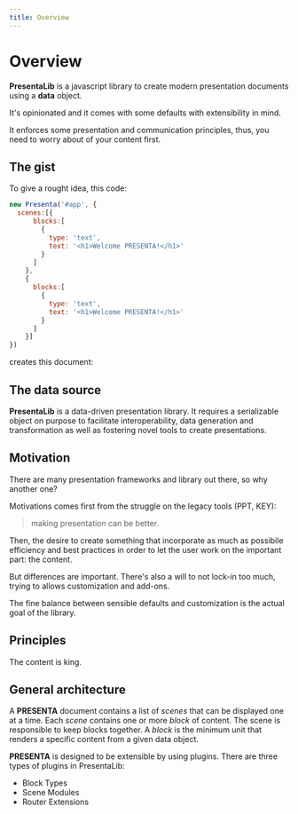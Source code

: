 ```yaml
---
title: Overview
---
```


# Overview

**PresentaLib** is a javascript library to create modern presentation documents using a **data** object.

It's opinionated and it comes with some defaults with extensibility in mind.

It enforces some presentation and communication principles, thus, you need to worry about of your content first.

<pDemo00 />


## The gist

To give a rought idea, this code:

```js
new Presenta('#app', {
  scenes:[{
      blocks:[
        {
          type: 'text',
          text: '<h1>Welcome PRESENTA!</h1>'
        }
      ]
    },
    {
      blocks:[
        {
          type: 'text',
          text: '<h1>Welcome PRESENTA!</h1>'
        }
      ]
    }]
})
```

creates this document:

<pDemo01 />

## The data source

**PresentaLib** is a data-driven presentation library. It requires a serializable object on purpose to facilitate interoperability, data generation and transformation as well as fostering novel tools to create presentations.



## Motivation

There are many presentation frameworks and library out there, so why another one?

Motivations comes first from the struggle on the legacy tools (PPT, KEY):

> making presentation can be better.

Then, the desire to create something that incorporate as much as possibile efficiency and best practices in order to let the user work on the important part: the content.

But differences are important. There's also a will to not lock-in too much, trying to allows customization and add-ons.

The fine balance between sensible defaults and customization is the actual goal of the library.

## Principles

The content is king.

## General architecture

A **PRESENTA** document contains a list of *scenes* that can be displayed one at a time. Each *scene* contains one or more *block* of content. The scene is responsible to keep blocks together. A *block* is the minimum unit that renders a specific content from  a given data object.

**PRESENTA** is designed to be extensible by using plugins. There are three types of plugins in PresentaLib:

- Block Types
- Scene Modules
- Router Extensions


